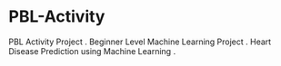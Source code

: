 # PBL-Activity
PBL Activity Project . Beginner Level Machine Learning Project  .  Heart Disease Prediction using Machine Learning .
